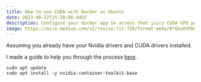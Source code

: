 ```yaml
---
title: How to use CUDA with Docker in Ubuntu
date: 2023-08-22T15:20:08.946Z
description: Configure your docker app to access that juicy CUDA GPU power.
image: https://miro.medium.com/v2/resize:fit:720/format:webp/0*GGsKVOHdgXraeFbi.jpg
---
```

Assuming you already have your Nvidia drivers and CUDA drivers installed. 

I﻿ made a guide to help you through the process [here](https://ayats.dev/post/how-to-use-gpu-nvidia-on-ubuntu/).


```shell
sudo apt update
sudo apt install -y nvidia-container-toolkit-base
```